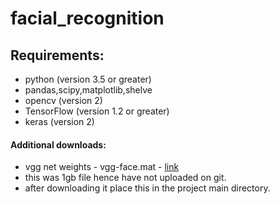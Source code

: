 # facial_recognition
## Requirements:
- python (version 3.5 or greater)
- pandas,scipy,matplotlib,shelve
- opencv (version 2)
- TensorFlow (version 1.2 or greater) 
- keras (version 2)
#### Additional downloads:
- vgg net weights - vgg-face.mat - [link](www.vlfeat.org/matconvnet/models/vgg-face.mat)
- this was 1gb file hence have not uploaded on git.
- after downloading it place this in the project main directory.


